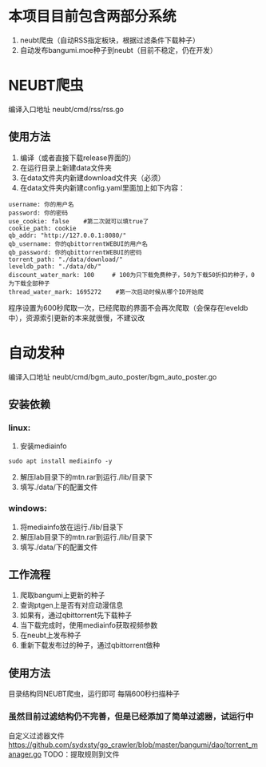 # 本项目目前包含两部分系统
1. neubt爬虫（自动RSS指定板块，根据过滤条件下载种子）
2. 自动发布bangumi.moe种子到neubt（目前不稳定，仍在开发）

# NEUBT爬虫
编译入口地址
neubt/cmd/rss/rss.go
## 使用方法
1. 编译（或者直接下载release界面的）
2. 在运行目录上新建data文件夹
3. 在data文件夹内新建download文件夹（必须）
4. 在data文件夹内新建config.yaml里面加上如下内容：
```
username: 你的用户名
password: 你的密码
use_cookie: false    #第二次就可以填true了
cookie_path: cookie
qb_addr: "http://127.0.0.1:8080/"
qb_username: 你的qbittorrentWEBUI的用户名
qb_password: 你的qbittorrentWEBUI的密码
torrent_path: "./data/download/"
leveldb_path: "./data/db/"
discount_water_mark: 100     # 100为只下载免费种子，50为下载50折扣的种子，0为下载全部种子
thread_water_mark: 1695272    #第一次启动时候从哪个ID开始爬
```
程序设置为600秒爬取一次，已经爬取的界面不会再次爬取（会保存在leveldb中），资源索引更新的本来就很慢，不建议改

# 自动发种
编译入口地址
neubt/cmd/bgm_auto_poster/bgm_auto_poster.go
## 安装依赖
### linux: 
1. 安装mediainfo
```shell
sudo apt install mediainfo -y
```
2. 解压lab目录下的mtn.rar到运行./lib/目录下
3. 填写./data/下的配置文件
### windows:
1. 将mediainfo放在运行./lib/目录下
2. 解压lab目录下的mtn.rar到运行./lib/目录下
3. 填写./data/下的配置文件
## 工作流程
1. 爬取bangumi上更新的种子
2. 查询ptgen上是否有对应动漫信息
3. 如果有，通过qbittorrent先下载种子
4. 当下载完成时，使用mediainfo获取视频参数
5. 在neubt上发布种子
6. 重新下载发布过的种子，通过qbittorrent做种

## 使用方法
目录结构同NEUBT爬虫，运行即可
每隔600秒扫描种子
### 虽然目前过滤结构仍不完善，但是已经添加了简单过滤器，试运行中
自定义过滤器文件
https://github.com/sydxsty/go_crawler/blob/master/bangumi/dao/torrent_manager.go
TODO：提取规则到文件
